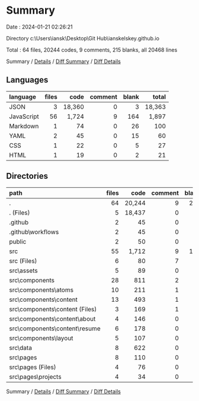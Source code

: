 # Summary

Date : 2024-01-21 02:26:21

Directory c:\\Users\\iansk\\Desktop\\Git Hub\\ianskelskey.github.io

Total : 64 files,  20244 codes, 9 comments, 215 blanks, all 20468 lines

Summary / [Details](details.md) / [Diff Summary](diff.md) / [Diff Details](diff-details.md)

## Languages
| language | files | code | comment | blank | total |
| :--- | ---: | ---: | ---: | ---: | ---: |
| JSON | 3 | 18,360 | 0 | 3 | 18,363 |
| JavaScript | 56 | 1,724 | 9 | 164 | 1,897 |
| Markdown | 1 | 74 | 0 | 26 | 100 |
| YAML | 2 | 45 | 0 | 15 | 60 |
| CSS | 1 | 22 | 0 | 5 | 27 |
| HTML | 1 | 19 | 0 | 2 | 21 |

## Directories
| path | files | code | comment | blank | total |
| :--- | ---: | ---: | ---: | ---: | ---: |
| . | 64 | 20,244 | 9 | 215 | 20,468 |
| . (Files) | 5 | 18,437 | 0 | 30 | 18,467 |
| .github | 2 | 45 | 0 | 15 | 60 |
| .github\\workflows | 2 | 45 | 0 | 15 | 60 |
| public | 2 | 50 | 0 | 3 | 53 |
| src | 55 | 1,712 | 9 | 167 | 1,888 |
| src (Files) | 6 | 80 | 7 | 17 | 104 |
| src\\assets | 5 | 89 | 0 | 5 | 94 |
| src\\components | 28 | 811 | 2 | 75 | 888 |
| src\\components\\atoms | 10 | 211 | 1 | 28 | 240 |
| src\\components\\content | 13 | 493 | 1 | 36 | 530 |
| src\\components\\content (Files) | 3 | 169 | 1 | 13 | 183 |
| src\\components\\content\\about | 4 | 146 | 0 | 8 | 154 |
| src\\components\\content\\resume | 6 | 178 | 0 | 15 | 193 |
| src\\components\\layout | 5 | 107 | 0 | 11 | 118 |
| src\\data | 8 | 622 | 0 | 56 | 678 |
| src\\pages | 8 | 110 | 0 | 14 | 124 |
| src\\pages (Files) | 4 | 76 | 0 | 9 | 85 |
| src\\pages\\projects | 4 | 34 | 0 | 5 | 39 |

Summary / [Details](details.md) / [Diff Summary](diff.md) / [Diff Details](diff-details.md)